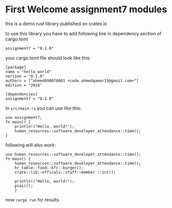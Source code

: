 # First Welcome assignment7 modules
this is a demo rust library published on crates.io

to use this library you have to add following line in dependency section of cargo.toml

`assignment7 = "0.1.0"`

your cargo.toml file should look like this:
```
[package]
name = "hello_world"
version = "0.1.0"
authors = ["ahmed090078601 <code.ahmedqamar15@gmail.com>"]
edition = "2018"

[dependencies]
assignment7 = "0.1.0"
```

In `src/main.rs` you can use like this:

```
use assignment7;
fn main() {
    println!("Hello, world!");
    human_resources::software_developer_attendance::time();
}
```
following will also work:
```
use human_resources::software_developer_attendance::time();
fn main() {
    human_resources::software_developer_attendance::time();
    hr_table::food::kfc::burger();
    crate::lib::officals::staff::member ::int();

    println!("Hello, world!");
    piaic();
    }
```

now `cargo run` for results
